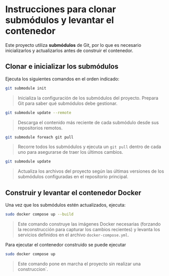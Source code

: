 # Instrucciones para clonar submódulos y levantar el contenedor

Este proyecto utiliza **submódulos** de Git, por lo que es necesario inicializarlos y actualizarlos antes de construir el contenedor.

## Clonar e inicializar los submódulos

Ejecuta los siguientes comandos en el orden indicado:

```bash
git submodule init
```
> Inicializa la configuración de los submódulos del proyecto. Prepara Git para saber qué submódulos debe gestionar.

```bash
git submodule update --remote
```
> Descarga el contenido más reciente de cada submódulo desde sus repositorios remotos.

```bash
git submodule foreach git pull
```
> Recorre todos los submódulos y ejecuta un `git pull` dentro de cada uno para asegurarse de traer los últimos cambios.

```bash
git submodule update
```
> Actualiza los archivos del proyecto según las últimas versiones de los submódulos configuradas en el repositorio principal.

## Construir y levantar el contenedor Docker

Una vez que los submódulos estén actualizados, ejecuta:

```bash
sudo docker compose up --build
```
> Este comando construye las imágenes Docker necesarias (forzando la reconstrucción para capturar los cambios recientes) y levanta los servicios definidos en el archivo `docker-compose.yml`.


Para ejecutar el contenedor construido se puede ejecutar

```bash
sudo docker compose up
```
> Este comando pone en marcha el proyecto sin realizar una construccion`.